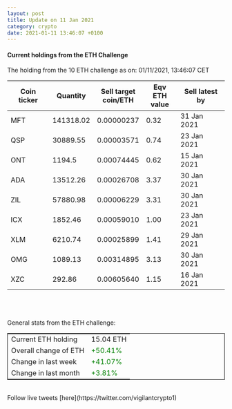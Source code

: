 ```yaml
---
layout: post
title: Update on 11 Jan 2021
category: crypto
date: 2021-01-11 13:46:07 +0100
---
```

<!-- Global site tag (gtag.js) - Google Analytics -->
<script async src="https://www.googletagmanager.com/gtag/js?id=UA-103831149-5"></script>
<script>
  window.dataLayer = window.dataLayer || [];
  function gtag(){dataLayer.push(arguments);}
  gtag('js', new Date());

  gtag('config', 'UA-103831149-5');
</script>


#### Current holdings from the ETH Challenge

The holding from the 10 ETH challenge as on: 01/11/2021, 13:46:07 CET

|Coin ticker|Quantity|Sell target<br>coin/ETH|Eqv ETH<br>value|Sell latest by|
|-----------|--------|-----------|-----------|--------------|
MFT|141318.02|  0.00000237|0.32|31 Jan 2021|
QSP|30889.55|  0.00003571|0.74|23 Jan 2021|
ONT|1194.5|  0.00074445|0.62|15 Jan 2021|
ADA|13512.26|  0.00026708|3.37|30 Jan 2021|
ZIL|57880.98|  0.00006229|3.31|30 Jan 2021|
ICX|1852.46|  0.00059010|1.00|23 Jan 2021|
XLM|6210.74|  0.00025899|1.41|29 Jan 2021|
OMG|1089.13|  0.00314895|3.13|30 Jan 2021|
XZC|292.86|  0.00605640|1.15|16 Jan 2021|

<br>
<br>
<br>
General stats from the ETH challenge:

<table style="border:1px solid black;margin-left:auto;margin-right:auto;">
	<tbody>
	<tr>
		<td>Current ETH holding</td>
		<td>     15.04 ETH</td>
	</tr>
	<tr>
		<td>Overall change of ETH</td>
		<td><font color="green">+50.41%</font></td>
	</tr>
	<tr>
		<td>Change in last week</td>
		<td><font color="green">+41.07%</font></td>
	</tr>
	<tr>
		<td>Change in last month</td>
		<td><font color="green">+3.81%</font></td>
	</tr>
	</tbody>
</table>

<br>
Follow live tweets [here](https://twitter.com/vigilantcrypto1)
<br>
<br>